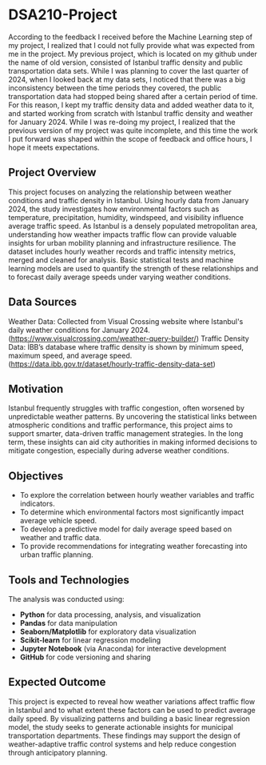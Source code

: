 # DSA210-Project

According to the feedback I received before the Machine Learning step of my project, I realized that I could not fully provide what was expected from me in the project. My previous project, which is located on my github under the name of old version, consisted of Istanbul traffic density and public transportation data sets. While I was planning to cover the last quarter of 2024, when I looked back at my data sets, I noticed that there was a big inconsistency between the time periods they covered, the public transportation data had stopped being shared after a certain period of time. For this reason, I kept my traffic density data and added weather data to it, and started working from scratch with Istanbul traffic density and weather for January 2024. While I was re-doing my project, I realized that the previous version of my project was quite incomplete, and this time the work I put forward was shaped within the scope of feedback and office hours, I hope it meets expectations.

## Project Overview
This project focuses on analyzing the relationship between weather conditions and traffic density in Istanbul. 
Using hourly data from January 2024, the study investigates how environmental factors such as temperature, precipitation, humidity, windspeed, and visibility influence average traffic speed. 
As Istanbul is a densely populated metropolitan area, understanding how weather impacts traffic flow can provide valuable insights for urban mobility planning and infrastructure resilience. 
The dataset includes hourly weather records and traffic intensity metrics, merged and cleaned for analysis. Basic statistical tests and machine learning models are used to quantify the strength of these relationships and to forecast daily average speeds under varying weather conditions.

## Data Sources
Weather Data: Collected from Visual Crossing website where Istanbul's daily weather conditions for January 2024. (https://www.visualcrossing.com/weather-query-builder/)
Traffic Density Data: İBB’s database where traffic density is shown by minimum speed, maximum speed, and average speed. (https://data.ibb.gov.tr/dataset/hourly-traffic-density-data-set)

## Motivation
Istanbul frequently struggles with traffic congestion, often worsened by unpredictable weather patterns. By uncovering the statistical links between atmospheric conditions and traffic performance, this project aims to support smarter, data-driven traffic management strategies. In the long term, these insights can aid city authorities in making informed decisions to mitigate congestion, especially during adverse weather conditions.

## Objectives
- To explore the correlation between hourly weather variables and traffic indicators.  
- To determine which environmental factors most significantly impact average vehicle speed.  
- To develop a predictive model for daily average speed based on weather and traffic data.  
- To provide recommendations for integrating weather forecasting into urban traffic planning.

## Tools and Technologies
The analysis was conducted using:  
- **Python** for data processing, analysis, and visualization  
- **Pandas** for data manipulation  
- **Seaborn/Matplotlib** for exploratory data visualization  
- **Scikit-learn** for linear regression modeling  
- **Jupyter Notebook** (via Anaconda) for interactive development  
- **GitHub** for code versioning and sharing  

## Expected Outcome
This project is expected to reveal how weather variations affect traffic flow in Istanbul and to what extent these factors can be used to predict average daily speed. By visualizing patterns and building a basic linear regression model, the study seeks to generate actionable insights for municipal transportation departments. These findings may support the design of weather-adaptive traffic control systems and help reduce congestion through anticipatory planning.

